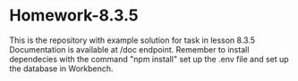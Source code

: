 # Homework-8.3.5

This is the repository with example solution for task in lesson 8.3.5
Documentation is available at /doc endpoint.
Remember to install dependecies with the command "npm install" set up the .env file and set up the database in Workbench.
